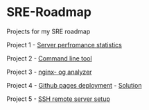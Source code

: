 # SRE-Roadmap
Projects for my SRE roadmap

Project 1 - [Server perfromance statistics](https://roadmap.sh/projects/server-stats)

Project 2 - [Command line tool](https://roadmap.sh/projects/log-archive-tool)

Project 3 - [nginx- og analyzer](https://roadmap.sh/projects/nginx-log-analyser)

Project 4 -
[Github pages deployment](https://roadmap.sh/projects/github-actions-deployment-workflow) - [Solution](https://github.com/ifedavid/test-gh-actions) 

Project 5 -
[SSH remote server setup](https://roadmap.sh/projects/ssh-remote-server-setup)